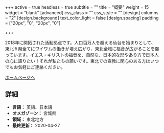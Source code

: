 +++
active = true
headless = true
subtitle = ""
title = "概要"
weight = 15
widget = "blank"
[advanced]
css_class = ""
css_style = ""
[design]
columns = "2"
[design.background]
text_color_light = false
[design.spacing]
padding = ["20px", "0", "20px", "0"]

+++

2018年に開拓された活動拠点です。人口百万人を超える仙台を始まりとして、東北６県全てにワイワムの働きが増え広がり、東北全域に福音が広がることを願っています。イエス・キリストの福音を、自然な、日本的な形やあり方で日本人の心に語りたい！それが私たちの願いです。東北での宣教に関心のある方はいつでもお気軽にご連絡ください。

[ホームページへ](https://ywamsendai.org/ja/)

## 詳細

* **言語：** 英語、日本語
* **オメガゾーン：** 宮城県
* **領域：** 東北地方
* **最終更新：** 2020-04-27
